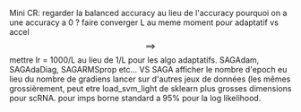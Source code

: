 Mini CR:
 regarder la balanced accuracy au lieu de l'accuracy
 pourquoi on a une accuracy a 0 ? 
 faire converger L au meme moment pour adaptatif vs accel $$\implies $$ mettre lr = 1000/L au lieu de 1/L pour les algo adaptatifs. 
 SAGAdam, SAGAdaDiag, SAGARMSprop etc... VS SAGA
  afficher le nombre d'epoch eu lieu du nombre de gradiens
lancer sur d'autres jeux de données (les mêmes grossièrement, peut etre load_svm_light de sklearn
 plus grosses dimensions pour scRNA. 
 pour imps
borne standard a 95% pour la log likelihood. 
